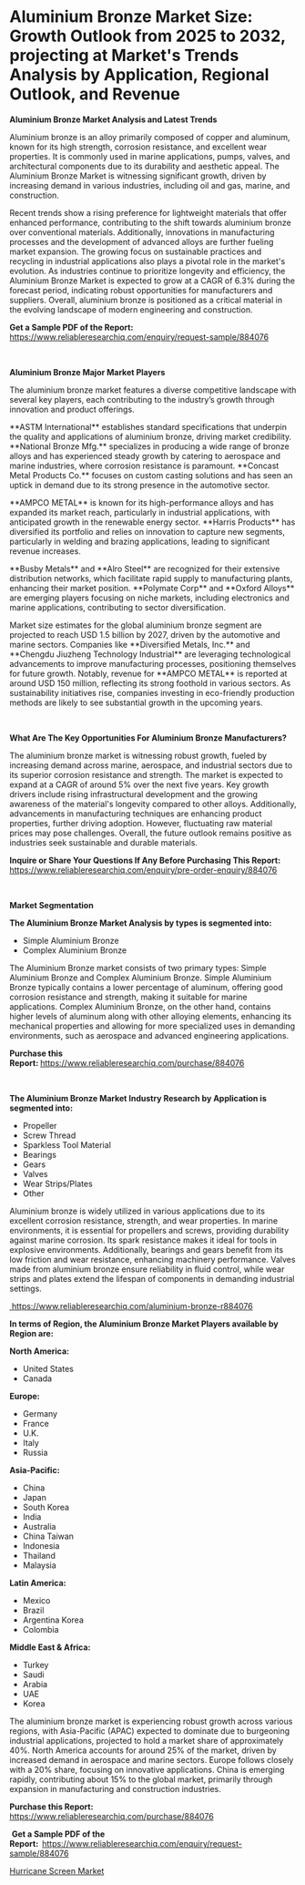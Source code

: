 <p><h1>Aluminium Bronze Market Size: Growth Outlook from 2025 to 2032, projecting at Market's Trends Analysis by Application, Regional Outlook, and Revenue</h1></p><p><strong>Aluminium Bronze Market Analysis and Latest Trends</strong></p>
<p><p>Aluminium bronze is an alloy primarily composed of copper and aluminum, known for its high strength, corrosion resistance, and excellent wear properties. It is commonly used in marine applications, pumps, valves, and architectural components due to its durability and aesthetic appeal. The Aluminium Bronze Market is witnessing significant growth, driven by increasing demand in various industries, including oil and gas, marine, and construction. </p><p>Recent trends show a rising preference for lightweight materials that offer enhanced performance, contributing to the shift towards aluminium bronze over conventional materials. Additionally, innovations in manufacturing processes and the development of advanced alloys are further fueling market expansion. The growing focus on sustainable practices and recycling in industrial applications also plays a pivotal role in the market's evolution. As industries continue to prioritize longevity and efficiency, the Aluminium Bronze Market is expected to grow at a CAGR of 6.3% during the forecast period, indicating robust opportunities for manufacturers and suppliers. Overall, aluminium bronze is positioned as a critical material in the evolving landscape of modern engineering and construction.</p></p>
<p><strong>Get a Sample PDF of the Report:&nbsp;</strong> <a href="https://www.reliableresearchiq.com/enquiry/request-sample/884076?utm_campaign=2443&utm_medium=2&utm_source=Github&utm_content=ia&utm_term=31032025&utm_id=aluminium-bronze">https://www.reliableresearchiq.com/enquiry/request-sample/884076</a></p>
<p>&nbsp;</p>
<p><strong>Aluminium Bronze Major Market Players</strong></p>
<p><p>The aluminium bronze market features a diverse competitive landscape with several key players, each contributing to the industry’s growth through innovation and product offerings. </p><p>**ASTM International** establishes standard specifications that underpin the quality and applications of aluminium bronze, driving market credibility. **National Bronze Mfg.** specializes in producing a wide range of bronze alloys and has experienced steady growth by catering to aerospace and marine industries, where corrosion resistance is paramount. **Concast Metal Products Co.** focuses on custom casting solutions and has seen an uptick in demand due to its strong presence in the automotive sector.</p><p>**AMPCO METAL** is known for its high-performance alloys and has expanded its market reach, particularly in industrial applications, with anticipated growth in the renewable energy sector. **Harris Products** has diversified its portfolio and relies on innovation to capture new segments, particularly in welding and brazing applications, leading to significant revenue increases.</p><p>**Busby Metals** and **Alro Steel** are recognized for their extensive distribution networks, which facilitate rapid supply to manufacturing plants, enhancing their market position. **Polymate Corp** and **Oxford Alloys** are emerging players focusing on niche markets, including electronics and marine applications, contributing to sector diversification.</p><p>Market size estimates for the global aluminium bronze segment are projected to reach USD 1.5 billion by 2027, driven by the automotive and marine sectors. Companies like **Diversified Metals, Inc.** and **Chengdu Jiuzheng Technology Industrial** are leveraging technological advancements to improve manufacturing processes, positioning themselves for future growth. Notably, revenue for **AMPCO METAL** is reported at around USD 150 million, reflecting its strong foothold in various sectors. As sustainability initiatives rise, companies investing in eco-friendly production methods are likely to see substantial growth in the upcoming years.</p></p>
<p>&nbsp;</p>
<p><strong>What Are The Key Opportunities For Aluminium Bronze Manufacturers?</strong></p>
<p><p>The aluminium bronze market is witnessing robust growth, fueled by increasing demand across marine, aerospace, and industrial sectors due to its superior corrosion resistance and strength. The market is expected to expand at a CAGR of around 5% over the next five years. Key growth drivers include rising infrastructural development and the growing awareness of the material's longevity compared to other alloys. Additionally, advancements in manufacturing techniques are enhancing product properties, further driving adoption. However, fluctuating raw material prices may pose challenges. Overall, the future outlook remains positive as industries seek sustainable and durable materials.</p></p>
<p><strong>Inquire or Share Your Questions If Any Before Purchasing This Report:</strong> <a href="https://www.reliableresearchiq.com/enquiry/pre-order-enquiry/884076?utm_campaign=2443&utm_medium=2&utm_source=Github&utm_content=ia&utm_term=31032025&utm_id=aluminium-bronze">https://www.reliableresearchiq.com/enquiry/pre-order-enquiry/884076</a></p>
<p>&nbsp;</p>
<p><strong>Market Segmentation</strong></p>
<p><strong>The Aluminium Bronze Market Analysis by types is segmented into:</strong></p>
<p><ul><li>Simple Aluminium Bronze</li><li>Complex Aluminium Bronze</li></ul></p>
<p><p>The Aluminium Bronze market consists of two primary types: Simple Aluminium Bronze and Complex Aluminium Bronze. Simple Aluminium Bronze typically contains a lower percentage of aluminum, offering good corrosion resistance and strength, making it suitable for marine applications. Complex Aluminium Bronze, on the other hand, contains higher levels of aluminum along with other alloying elements, enhancing its mechanical properties and allowing for more specialized uses in demanding environments, such as aerospace and advanced engineering applications.</p></p>
<p><strong>Purchase this Report:&nbsp;</strong><a href="https://www.reliableresearchiq.com/purchase/884076?utm_campaign=2443&utm_medium=2&utm_source=Github&utm_content=ia&utm_term=31032025&utm_id=aluminium-bronze">https://www.reliableresearchiq.com/purchase/884076</a></p>
<p>&nbsp;</p>
<p><strong>The Aluminium Bronze Market Industry Research by Application is segmented into:</strong></p>
<p><ul><li>Propeller</li><li>Screw Thread</li><li>Sparkless Tool Material</li><li>Bearings</li><li>Gears</li><li>Valves</li><li>Wear Strips/Plates</li><li>Other</li></ul></p>
<p><p>Aluminium bronze is widely utilized in various applications due to its excellent corrosion resistance, strength, and wear properties. In marine environments, it is essential for propellers and screws, providing durability against marine corrosion. Its spark resistance makes it ideal for tools in explosive environments. Additionally, bearings and gears benefit from its low friction and wear resistance, enhancing machinery performance. Valves made from aluminium bronze ensure reliability in fluid control, while wear strips and plates extend the lifespan of components in demanding industrial settings.</p></p>
<p><a href="https://www.reliableresearchiq.com/aluminium-bronze-r884076?utm_campaign=2443&utm_medium=2&utm_source=Github&utm_content=ia&utm_term=31032025&utm_id=aluminium-bronze">&nbsp;https://www.reliableresearchiq.com/aluminium-bronze-r884076</a></p>
<p><strong>In terms of Region, the Aluminium Bronze Market Players available by Region are:</strong></p>
<p>
    <p> <strong> North America: </strong>
        <ul>
            <li>United States</li>
            <li>Canada</li>
        </ul>
        </p> 
    <p> <strong> Europe: </strong>
        <ul>
            <li>Germany</li>
            <li>France</li>
            <li>U.K.</li>
            <li>Italy</li>
            <li>Russia</li>
        </ul>
        </p> 
    <p> <strong> Asia-Pacific: </strong>
        <ul>
            <li>China</li>
            <li>Japan</li>
            <li>South Korea</li>
            <li>India</li>
            <li>Australia</li>
            <li>China Taiwan</li>
            <li>Indonesia</li>
            <li>Thailand</li>
            <li>Malaysia</li>
        </ul>
        </p> 
    <p> <strong> Latin America: </strong>
        <ul>
            <li>Mexico</li>
            <li>Brazil</li>
            <li>Argentina Korea</li>
            <li>Colombia</li>
        </ul>
        </p> 
    <p> <strong> Middle East & Africa: </strong>
        <ul>
            <li>Turkey</li>
            <li>Saudi</li>
            <li>Arabia</li>
            <li>UAE</li>
            <li>Korea</li>
        </ul>
    </p>
    </p>
<p><p>The aluminium bronze market is experiencing robust growth across various regions, with Asia-Pacific (APAC) expected to dominate due to burgeoning industrial applications, projected to hold a market share of approximately 40%. North America accounts for around 25% of the market, driven by increased demand in aerospace and marine sectors. Europe follows closely with a 20% share, focusing on innovative applications. China is emerging rapidly, contributing about 15% to the global market, primarily through expansion in manufacturing and construction industries.</p></p>
<p><strong>Purchase this Report: </strong><a href="https://www.reliableresearchiq.com/purchase/884076?utm_campaign=2443&utm_medium=2&utm_source=Github&utm_content=ia&utm_term=31032025&utm_id=aluminium-bronze">https://www.reliableresearchiq.com/purchase/884076</a></p>
<p>&nbsp;<strong>Get a Sample PDF of the Report:&nbsp;&nbsp;</strong><a href="https://www.reliableresearchiq.com/enquiry/request-sample/884076?utm_campaign=2443&utm_medium=2&utm_source=Github&utm_content=ia&utm_term=31032025&utm_id=aluminium-bronze">https://www.reliableresearchiq.com/enquiry/request-sample/884076</a></p>
<p><strong></strong></p>
<p><p><a href="https://github.com/comasnickie/Market-Research-Report-List-1/blob/main/hurricane-screen-market.md?utm_campaign=2443&utm_medium=2&utm_source=Github&utm_content=ia&utm_term=31032025&utm_id=aluminium-bronze">Hurricane Screen Market</a></p></p>